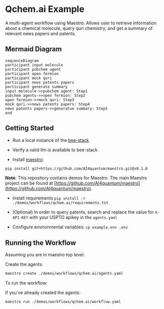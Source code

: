 # Qchem.ai Example

A multi-agent workflow using Maestro: Allows user to retrieve information about a chemical molecule, query quri chemistry, and get a summary of relevant news papers and patents.

## Mermaid Diagram

<!-- MERMAID_START -->
```mermaid
sequenceDiagram
participant input molecule
participant pubchem agent
participant open fermion
participant mock quri
participant news patents papers
participant generate summary
input molecule->>pubchem agent: Step1
pubchem agents->>open fermion: Step2
open fermion->>mock quri: Step3
mock quri->>news patents papers: Step4
news patents papers->>generatue summary: Step5
end
```
<!-- MERMAID_END -->

## Getting Started

* Run a local instance of the [bee-stack](https://github.com/i-am-bee/bee-stack/blob/main/README.md)

* Verify a valid llm is available to bee-stack

* Install [maestro](https://github.com/AI4quantum/maestro):
```bash
pip install git+https://github.com/AI4quantum/maestro.git@v0.1.0
```

**Note**: This repository contains demos for Maestro. The main Maestro project can be found at [https://github.com/AI4quantum/maestro](https://github.com/AI4quantum/maestro).
* Install requirements `pip install -r ./demos/workflows/qchem.ai/requirements.txt`

* (Optional) In order to query patents, search and replace the value for `X-API-KEY` with your USPTO apikey in the `agents.yaml`

* Configure environmental variables: `cp example.env .env`

## Running the Workflow

Assuming you are in maestro top level:

Create the agents:
````bash
maestro create ./demos/workflows/qchem.ai/agents.yaml
````

To run the workflow:

If you've already created the agents:
```bash
maestro run ./demos/workflows/qchem.ai/workflow.yaml
``` 
